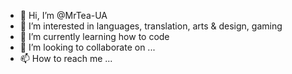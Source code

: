 - 👋 Hi, I’m @MrTea-UA
- 👀 I’m interested in languages, translation, arts & design, gaming
- 🌱 I’m currently learning how to code
- 💞️ I’m looking to collaborate on ...
- 📫 How to reach me ...

<!---
MrTea-UA/MrTea-UA is a ✨ special ✨ repository because its `README.md` (this file) appears on your GitHub profile.
You can click the Preview link to take a look at your changes.
--->
